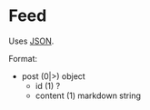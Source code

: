 # Feed
Uses [JSON](https://www.json.org/).

Format:
 - post (0|>) object
	 - id (1) ?
	 - content (1) markdown string
<!--stackedit_data:
eyJoaXN0b3J5IjpbLTYxNDg5NjYzMl19
-->